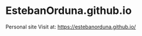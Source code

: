 # EstebanOrduna.github.io
Personal site
Visit at: https://estebanorduna.github.io/
<UNDER DEVELOPMENT>
